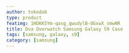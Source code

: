 ```yaml
---
author: tokodab
type: product
featimg: 1HDKK5Ym-qasg_qwudylB-OGxwX_smwNR
title: Dva Overwatch Samsung Galaxy S9 Case
tags: [samsung, galaxy, s9]
category: [samsung]
---
```

